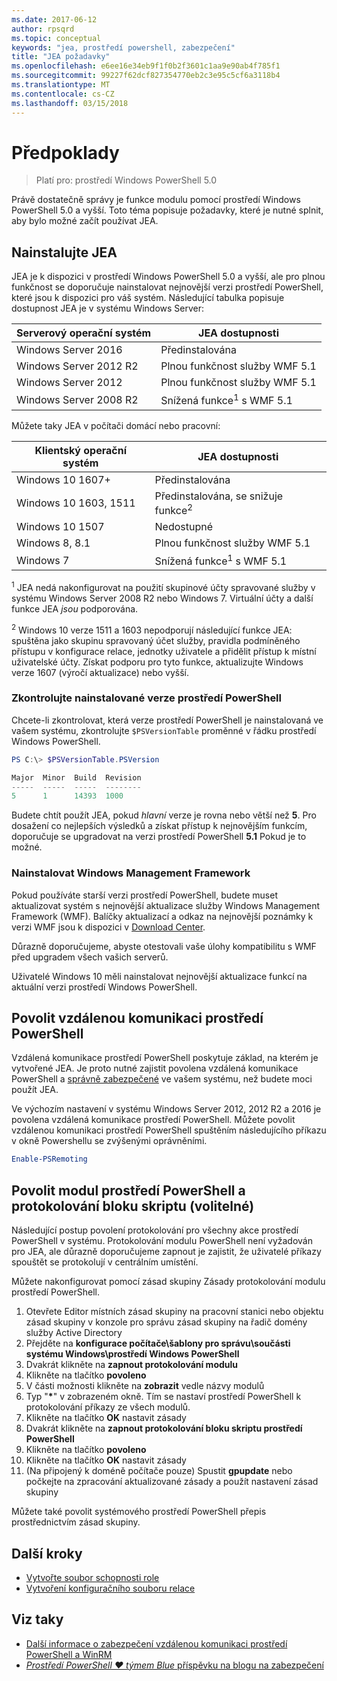 ```yaml
---
ms.date: 2017-06-12
author: rpsqrd
ms.topic: conceptual
keywords: "jea, prostředí powershell, zabezpečení"
title: "JEA požadavky"
ms.openlocfilehash: e6ee16e34eb9f1f0b2f3601c1aa9e90ab4f785f1
ms.sourcegitcommit: 99227f62dcf827354770eb2c3e95c5cf6a3118b4
ms.translationtype: MT
ms.contentlocale: cs-CZ
ms.lasthandoff: 03/15/2018
---
```

# <a name="prerequisites"></a>Předpoklady

> Platí pro: prostředí Windows PowerShell 5.0

Právě dostatečně správy je funkce modulu pomocí prostředí Windows PowerShell 5.0 a vyšší.
Toto téma popisuje požadavky, které je nutné splnit, aby bylo možné začít používat JEA.

## <a name="install-jea"></a>Nainstalujte JEA

JEA je k dispozici v prostředí Windows PowerShell 5.0 a vyšší, ale pro plnou funkčnost se doporučuje nainstalovat nejnovější verzi prostředí PowerShell, které jsou k dispozici pro váš systém.
Následující tabulka popisuje dostupnost JEA je v systému Windows Server:

Serverový operační systém   | JEA dostupnosti
--------------------------|--------------------------------
Windows Server 2016       | Předinstalována
Windows Server 2012 R2    | Plnou funkčnost služby WMF 5.1
Windows Server 2012       | Plnou funkčnost služby WMF 5.1
Windows Server 2008 R2    | Snížená funkce<sup>1</sup> s WMF 5.1

Můžete taky JEA v počítači domácí nebo pracovní:

Klientský operační systém   | JEA dostupnosti
--------------------------|-----------------------------------------------------
Windows 10 1607+          | Předinstalována
Windows 10 1603, 1511     | Předinstalována, se snižuje funkce<sup>2</sup>
Windows 10 1507           | Nedostupné
Windows 8, 8.1            | Plnou funkčnost služby WMF 5.1
Windows 7                 | Snížená funkce<sup>1</sup> s WMF 5.1

<sup>1</sup> JEA nedá nakonfigurovat na použití skupinové účty spravované služby v systému Windows Server 2008 R2 nebo Windows 7.
Virtuální účty a další funkce JEA *jsou* podporována.

<sup>2</sup> Windows 10 verze 1511 a 1603 nepodporují následující funkce JEA: spuštěna jako skupinu spravovaný účet služby, pravidla podmíněného přístupu v konfigurace relace, jednotky uživatele a přidělit přístup k místní uživatelské účty.
Získat podporu pro tyto funkce, aktualizujte Windows verze 1607 (výročí aktualizace) nebo vyšší.

### <a name="check-which-version-of-powershell-is-installed"></a>Zkontrolujte nainstalované verze prostředí PowerShell

Chcete-li zkontrolovat, která verze prostředí PowerShell je nainstalovaná ve vašem systému, zkontrolujte `$PSVersionTable` proměnné v řádku prostředí Windows PowerShell.

```powershell
PS C:\> $PSVersionTable.PSVersion

Major  Minor  Build  Revision
-----  -----  -----  --------
5      1      14393  1000
```

Budete chtít použít JEA, pokud *hlavní* verze je rovna nebo větší než **5**.
Pro dosažení co nejlepších výsledků a získat přístup k nejnovějším funkcím, doporučuje se upgradovat na verzi prostředí PowerShell **5.1** Pokud je to možné.

### <a name="install-windows-management-framework"></a>Nainstalovat Windows Management Framework

Pokud používáte starší verzi prostředí PowerShell, budete muset aktualizovat systém s nejnovější aktualizace služby Windows Management Framework (WMF).
Balíčky aktualizací a odkaz na nejnovější poznámky k verzi WMF jsou k dispozici v [Download Center](https://aka.ms/WMF5).

Důrazně doporučujeme, abyste otestovali vaše úlohy kompatibilitu s WMF před upgradem všech vašich serverů.

Uživatelé Windows 10 měli nainstalovat nejnovější aktualizace funkcí na aktuální verzi prostředí Windows PowerShell.

## <a name="enable-powershell-remoting"></a>Povolit vzdálenou komunikaci prostředí PowerShell

Vzdálená komunikace prostředí PowerShell poskytuje základ, na kterém je vytvořené JEA.
Je proto nutné zajistit povolena vzdálená komunikace PowerShell a [správně zabezpečené](https://msdn.microsoft.com/powershell/scripting/setup/winrmsecurity) ve vašem systému, než budete moci použít JEA.

Ve výchozím nastavení v systému Windows Server 2012, 2012 R2 a 2016 je povolena vzdálená komunikace prostředí PowerShell.
Můžete povolit vzdálenou komunikaci prostředí PowerShell spuštěním následujícího příkazu v okně Powershellu se zvýšenými oprávněními.

```powershell
Enable-PSRemoting
```

## <a name="enable-powershell-module-and-script-block-logging-optional"></a>Povolit modul prostředí PowerShell a protokolování bloku skriptu (volitelné)

Následující postup povolení protokolování pro všechny akce prostředí PowerShell v systému.
Protokolování modulu PowerShell není vyžadován pro JEA, ale důrazně doporučujeme zapnout je zajistit, že uživatelé příkazy spouštět se protokolují v centrálním umístění.

Můžete nakonfigurovat pomocí zásad skupiny Zásady protokolování modulu prostředí PowerShell.

1. Otevřete Editor místních zásad skupiny na pracovní stanici nebo objektu zásad skupiny v konzole pro správu zásad skupiny na řadič domény služby Active Directory
2. Přejděte na **konfigurace počítače\\šablony pro správu\\součásti systému Windows\\prostředí Windows PowerShell**
3. Dvakrát klikněte na **zapnout protokolování modulu**
4. Klikněte na tlačítko **povoleno**
5. V části možnosti klikněte na **zobrazit** vedle názvy modulů
6. Typ "**\***" v zobrazeném okně. Tím se nastaví prostředí PowerShell k protokolování příkazy ze všech modulů.
7. Klikněte na tlačítko **OK** nastavit zásady
8. Dvakrát klikněte na **zapnout protokolování bloku skriptu prostředí PowerShell**
9. Klikněte na tlačítko **povoleno**
10. Klikněte na tlačítko **OK** nastavit zásady
11. (Na připojený k doméně počítače pouze) Spustit **gpupdate** nebo počkejte na zpracování aktualizované zásady a použít nastavení zásad skupiny

Můžete také povolit systémového prostředí PowerShell přepis prostřednictvím zásad skupiny.

## <a name="next-steps"></a>Další kroky

- [Vytvořte soubor schopnosti role](role-capabilities.md)
- [Vytvoření konfiguračního souboru relace](session-configurations.md)

## <a name="see-also"></a>Viz taky

- [Další informace o zabezpečení vzdálenou komunikaci prostředí PowerShell a WinRM](https://msdn.microsoft.com/powershell/scripting/setup/winrmsecurity)
- [*Prostředí PowerShell ♥ týmem Blue* příspěvku na blogu na zabezpečení](https://blogs.msdn.microsoft.com/powershell/2015/06/09/powershell-the-blue-team/)

